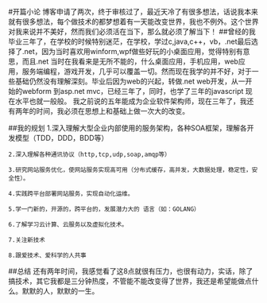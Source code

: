 #开篇小论
    博客申请了两次，终于审核过了，最近天冷了有很多想法，话说我本来就有很多想法，每个做技术的都梦想着有一天能改变世界，我也不例外。这个世界对我来说并不美好，然而我们必须活在当下，那么就必须了解当下！
##曾经的我
    毕业三年了，在学校的时候特别迷茫，在学校，学过c,java,c++，vb，.net最后选择了.net，因为当时喜欢用winform,wpf做些好玩的小桌面应用，觉得特别有意思，而且.net 当时在我看来是无所不能的，什么桌面应用，手机应用，web应用，服务端编程，游戏开发，几乎可以覆盖一切。然而现在我学的并不好，对于一些基础仍然没有理解深刻。毕业后因为web的兴起，转做.net web开发，从一开始的webform 到asp.net mvc，已经三年了，同时，也学了三年的javascript 现在水平也就一般般。
    我之前说的五年能成为企业软件架构师，现在三年了，我还有两年的时间，我必须在思想上和基础上做一次大的改变。

 

##我的规划
    1.深入理解大型企业内部使用的服务架构，各种SOA框架，理解各开发模型（TDD，DDD，BDD等）

    2.深入理解各种通讯协议（http,tcp,udp,soap,amqp等）

    3.研究网站服务优化，使网站服务实现高可用（分布式缓存，高并发，大数据处理，稳定性，安全性）。

    4.实践跨平台部署网站服务，实现自动化运维。

    5.学一门新的，开源的，跨平台的，发展潜力大的 语言（如：GOLANG）

    6.了解学习云计算、云服务以及虚拟化技术。

    7.关注新技术

    8.跟爱技术、爱科学的人共事

 

##总结
    还有两年时间，我感觉看了这8点就很有压力，也很有动力，实话，除了搞技术，其它我都是三分钟热度，不管能不能改变得了世界，我还是希望能做点什么。默默的人，默默的一生。